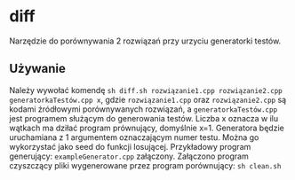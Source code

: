 # diff
Narzędzie do porównywania 2 rozwiązań przy urzyciu generatorki testów.
## Używanie
Należy wywołać komendę ``sh diff.sh rozwiązanie1.cpp rozwiązanie2.cpp generatorkaTestów.cpp x``, gdzie ``rozwiązanie1.cpp`` oraz ``rozwiązanie2.cpp`` są kodami źródłowymi porównywanych rozwiązań, a ``generatorkaTestów.cpp`` jest programem służącym do generowania testów. Liczba x oznacza w ilu wątkach ma dziłać program prównujący, domyślnie x=1. Generatora będzie uruchamiana z 1 argumentem oznaczającym numer testu. Można go wykorzystać  jako seed do funkcji losującej. Przykładowy  program generujący: ``exampleGenerator.cpp`` załączony. Załączono program czyszczący pliki wygenerowane przez program porównujący: ``sh clean.sh``
